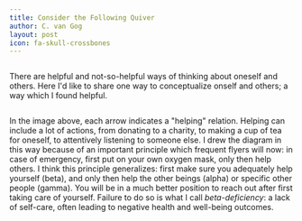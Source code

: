 ```yaml
---
title: Consider the Following Quiver
author: C. van Gog
layout: post
icon: fa-skull-crossbones
---
```

<span class="image left"><img src="{{ 'assets/images/deepmath.jpg' | relative_url }}" alt="" /></span>

<p>There are helpful and not-so-helpful ways of thinking about oneself and others. Here I'd like to share one way to conceptualize onself and others; a way which I found helpful.</p> 

<span class="image left"><img src="{{ 'assets/images/helping.png' | relative_url }}" alt="" /></span>

<p>In the image above, each arrow indicates a "helping" relation. Helping can include a lot of actions, from donating
to a charity, to making a cup of tea for oneself, to attentively listening to someone else. I drew the diagram in this
way because of an important principle which frequent flyers will now: in case of emergency, first put on your own
oxygen mask, only then help others. I think this principle generalizes: first make sure you adequately help yourself (beta),
and only then help the other beings (alpha) or specific other people (gamma). You will be in a much better position to 
reach out after first taking care of yourself. Failure to do so is what I call <i>beta-deficiency</i>: a lack of self-care,
often leading to negative health and well-being outcomes.</p>

